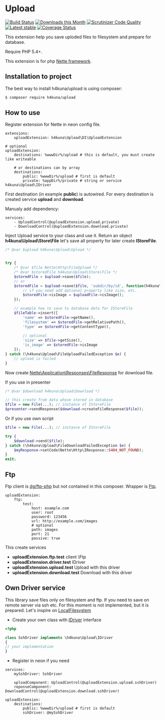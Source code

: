 Upload
==========
[![Build Status](https://travis-ci.org/h4kuna/upload.svg?branch=master)](https://travis-ci.org/h4kuna/upload)
[![Downloads this Month](https://img.shields.io/packagist/dm/h4kuna/upload.svg)](https://packagist.org/packages/h4kuna/upload)
[![Scrutinizer Code Quality](https://scrutinizer-ci.com/g/h4kuna/upload/badges/quality-score.png?b=master)](https://scrutinizer-ci.com/g/h4kuna/upload/?branch=master)
[![Latest stable](https://img.shields.io/packagist/v/h4kuna/upload.svg)](https://packagist.org/packages/h4kuna/upload)
[![Coverage Status](https://coveralls.io/repos/github/h4kuna/upload/badge.svg?branch=master)](https://coveralls.io/github/h4kuna/upload?branch=master)

This extension help you save uploded files to filesystem and prepare for database.

Require PHP 5.4+.

This extension is for php [Nette framework](//github.com/nette/nette).

Installation to project
-----------------------
The best way to install h4kuna/upload is using composer:
```sh
$ composer require h4kuna/upload
```

How to use
-----------
Register extension for Nette in neon config file.
```neon
extensions:
    uploadExtension: h4kuna\Upload\DI\UploadExtension

# optional
uploadExtension:
	destinations: %wwwDir%/upload # this is default, you must create like writeable

	# or destinations can by array
	destinations:
		public: %wwwDir%/upload # first is default
		private: %appDir%/private # string or service h4kuna\Upload\IDriver
```

First destination (in example **public**) is autowired. For every destination is created service **upload** and **download**. 

Manualy add dependency:
```neon
services:
    - UploadControl(@uploadExtension.upload.private)
    - DownloadControl(@uploadExtension.download.private)
``` 

 

Inject Upload service to your class and use it. Return an object **h4kuna\Upload\Store\File** let's save all property for later create **IStoreFile**.
```php
/* @var $upload h4kuna\Upload\Upload */


try {
	/* @var $file Nette\Http\FileUpload */
	/* @var $storedFile h4kuna\Upload\Store\File */
	$storedFile = $upload->save($file);
	// or
	$storedFile = $upload->save($file, 'subdir/by/id', function(h4kuna\Upload\Store\File $storedFile, Nette\Http\FileUpload $uploadFile) {
	    // if you need add optional property like size, etc. 
	    $storedFile->isImage = $uploadFile->isImage();
	});

	// example how to save to database data for IStoreFile
	$fileTable->insert([
		'name' => $storedFile->getName(),
		'filesystem' => $storedFile->getRelativePath(),
		'type' => $storedFile->getContentType(),
		
		// optional
		'size' => $file->getSize(),
		'is_image' => $storedFile->isImage
	]);
} catch (\h4kuna\Upload\FileUploadFailedException $e) {
	// upload is failed
}
```

Now create [Nette\Application\Responses\FileResponse](https://api.nette.org/Nette.Application.Responses.FileResponse.html) for download file.

If you use in presenter
```php
/* @var $download h4kuna\Upload\Download */

// this create from data whose stored in database
$file = new File(...); // instance of IStoreFile
$presenter->sendResponse($download->createFileResponse($file));
```

Or if you use own script
```php
$file = new File(...); // instance of IStoreFile

try {
	$download->send($file);
} catch (\h4kuna\Upload\FileDownloadFailedException $e) {
	$myResponse->setCode(Nette\Http\IResponse::S404_NOT_FOUND);
}
exit;
```

Ftp
----
Ftp client is [dg/ftp-php](//github.com/dg/ftp-php) but not contained in this composer. Wrapper is [Ftp](src/Driver/Ftp.php).
```neon
uploadExtension:
    ftp:
        test:
            host: example.com
            user: root
            password: 123456
            url: http://example.com/images
            # optional
            path: images
            port: 21
            passive: true
```
This create services
- **uploadExtension.ftp.test** client \Ftp
- **uploadExtension.driver.test** IDriver
- **uploadExtension.upload.test** Upload with this driver
- **uploadExtension.download.test** Download with this driver

Own Driver service
-----------
This library save files only on filesystem and ftp. If you need to save on remote server via ssh etc. For this moment is not implemented, but it is prepared. Let's inspire on [LocalFilesystem](src/Driver/LocalFilesystem.php) 

- Create your own class with [IDriver](src/IDriver.php) interface
```php
<?php

class SshDriver implements \h4kuna\Upload\IDriver
{
// your implementation
} 
```
- Register in neon if you need
```neon
services:
    mySshDriver: SshDriver
    
    uploadComponent: UploadControl(@uploadExtension.upload.sshDriver)
    reponseComponent: DownloadControl(@uploadExtension.download.sshDriver)
    
uploadExtension:
	destinations:
		public: %wwwDir%/upload # first is default  
		sshDriver: @mySshDriver  
```
